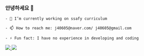 ### 안녕하세요 👋

```
- 🔭 I’m currently working on ssafy curriculum  

- 📫 How to reach me: j40605@naver.com/ j40605@gmail.com  

- ⚡ Fun fact: I have no experience in developing and coding  
```
<a href = "https://www.instagram.com/__ju.__.ju__/" target="_blank">
<img src = "https://img.shields.io/badge/Instagram -E4405F?style=flat-square&logo=Instagram&logoColor=purple"/>
</a>

<a href = "">
<img src = "https://img.shields.io/badge/Instagram -FFCD00?style=flat-square&logo=KaKaoTalk&logoColor=yellow"/>
</a>